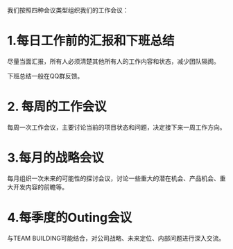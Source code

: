 我们按照四种会议类型组织我们的工作会议：

# 1.每日工作前的汇报和下班总结

   尽量当面汇报，所有人必须清楚其他所有人的工作内容和状态，减少团队隔阂。

  下班总结一般在QQ群反馈。



# 2. 每周的工作会议

  每周一次工作会议，主要讨论当前的项目状态和问题，决定接下来一周工作方向。



# 3.每月的战略会议

每月组织一次未来的可能性的探讨会议，讨论一些重大的潜在机会、产品机会、重大开发内容的前瞻等。



# 4.每季度的Outing会议

与TEAM BUILDING可能结合，对公司战略、未来定位、内部问题进行深入交流。

